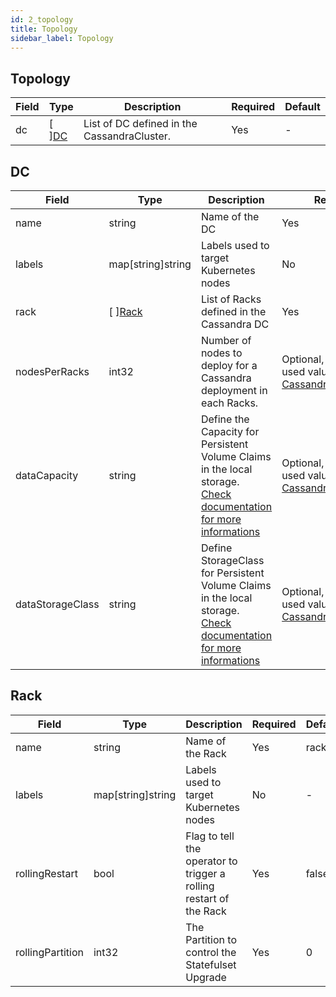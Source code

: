 ```yaml
---
id: 2_topology
title: Topology
sidebar_label: Topology
---
```


## Topology

|Field|Type|Description|Required|Default|
|-----|----|-----------|--------|--------|
|dc|\[ \][DC](#dc)|List of DC defined in the CassandraCluster.|Yes| - |

## DC

|Field|Type|Description|Required|Default|
|-----|----|-----------|--------|--------|
|name|string|Name of the DC|Yes|dc1|
|labels|map\[string\]string|Labels used to target Kubernetes nodes|No||
|rack|\[ \][Rack](#rack)|List of Racks defined in the Cassandra DC|Yes|-|
|nodesPerRacks|int32|Number of nodes to deploy for a Cassandra deployment in each Racks.|Optional, if not filled, used value define in [CassandraClusterSpec](/casskop/docs/6_references/1_cassandra_cluster#cassandraclusterspec)|1|
|dataCapacity|string|Define the Capacity for Persistent Volume Claims in the local storage. [Check documentation for more informations](/casskop/docs/3_configuration_deployment/3_storage#configuration)|Optional, if not filled, used value define in [CassandraClusterSpec](/casskop/docs/6_references/1_cassandra_cluster#cassandraclusterspec)||
|dataStorageClass|string|Define StorageClass for Persistent Volume Claims in the local storage. [Check documentation for more informations](/casskop/docs/3_configuration_deployment/3_storage#configuration)|Optional, if not filled, used value define in [CassandraClusterSpec](/casskop/docs/6_references/1_cassandra_cluster#cassandraclusterspec)||

## Rack

|Field|Type|Description|Required|Default|
|-----|----|-----------|--------|--------|
|name|string|Name of the Rack|Yes|rack1|
|labels|map\[string\]string|Labels used to target Kubernetes nodes|No|-|
|rollingRestart|bool|Flag to tell the operator to trigger a rolling restart of the Rack|Yes|false|
|rollingPartition|int32|The Partition to control the Statefulset Upgrade|Yes|0|